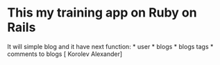 # This my training app on Ruby on Rails

It will simple blog and it have next function:
	* user
	* blogs
	* blogs tags
	* comments to blogs
	[ Korolev Alexander]
